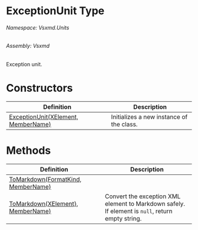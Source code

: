 <a name='T-Vsxmd-Units-ExceptionUnit'></a>
# ExceptionUnit Type

###### Namespace:  Vsxmd.Units

###### Assembly:  Vsxmd

Exception unit.

# Constructors

| Definition | Description |
|-|-|
| [ExceptionUnit(XElement, MemberName)](Constructors/Constructors.md) | Initializes a new instance of the [](#) class. |

# Methods

| Definition | Description |
|-|-|
| [ToMarkdown(FormatKind, MemberName)](Methods/ToMarkdown.md) |  |
| [ToMarkdown(XElement}, MemberName)](Methods/ToMarkdown.md) | Convert the exception XML element to Markdown safely.<br/>If element is `null`, return empty string. |
